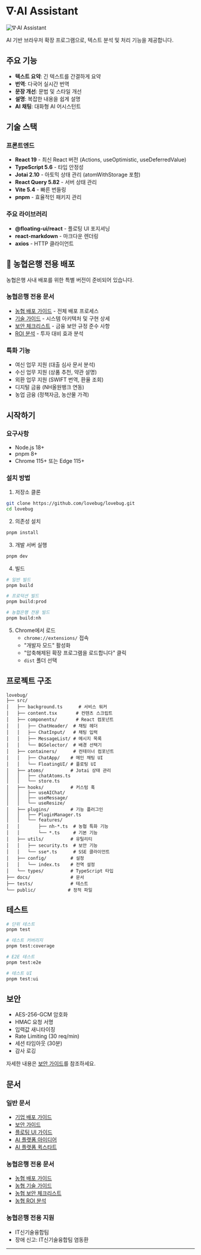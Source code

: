 # ∇·AI Assistant

![∇·AI Assistant](https://github.com/jigglypop/nabla-Chat/blob/main/public/title.png)

AI 기반 브라우저 확장 프로그램으로, 텍스트 분석 및 처리 기능을 제공합니다.

## 주요 기능

- **텍스트 요약**: 긴 텍스트를 간결하게 요약
- **번역**: 다국어 실시간 번역
- **문장 개선**: 문법 및 스타일 개선
- **설명**: 복잡한 내용을 쉽게 설명
-  **AI 채팅**: 대화형 AI 어시스턴트

## 기술 스택

### 프론트엔드
- **React 19** - 최신 React 버전 (Actions, useOptimistic, useDeferredValue)
- **TypeScript 5.6** - 타입 안정성
- **Jotai 2.10** - 아토믹 상태 관리 (atomWithStorage 포함)
- **React Query 5.82** - 서버 상태 관리
- **Vite 5.4** - 빠른 번들링
- **pnpm** - 효율적인 패키지 관리

### 주요 라이브러리
- **@floating-ui/react** - 플로팅 UI 포지셔닝
- **react-markdown** - 마크다운 렌더링
- **axios** - HTTP 클라이언트

## 🏦 농협은행 전용 배포

농협은행 사내 배포를 위한 특별 버전이 준비되어 있습니다.

### 농협은행 전용 문서
- [농협 배포 가이드](docs/NH_DEPLOYMENT_GUIDE.md) - 전체 배포 프로세스
- [기술 가이드](docs/NH_TECHNICAL_GUIDE.md) - 시스템 아키텍처 및 구현 상세
- [보안 체크리스트](docs/NH_SECURITY_CHECKLIST.md) - 금융 보안 규정 준수 사항
- [ROI 분석](docs/NH_ROI_ANALYSIS.md) - 투자 대비 효과 분석

### 특화 기능
- 여신 업무 지원 (대출 심사 문서 분석)
- 수신 업무 지원 (상품 추천, 약관 설명)
- 외환 업무 지원 (SWIFT 번역, 환율 조회)
- 디지털 금융 (NH올원뱅크 연동)
- 농업 금융 (정책자금, 농산물 가격)

## 시작하기

### 요구사항
- Node.js 18+
- pnpm 8+
- Chrome 115+ 또는 Edge 115+

### 설치 방법

1. 저장소 클론
```bash
git clone https://github.com/lovebug/lovebug.git
cd lovebug
```

2. 의존성 설치
```bash
pnpm install
```

3. 개발 서버 실행
```bash
pnpm dev
```

4. 빌드
```bash
# 일반 빌드
pnpm build

# 프로덕션 빌드
pnpm build:prod

# 농협은행 전용 빌드
pnpm build:nh
```

5. Chrome에서 로드
   - `chrome://extensions/` 접속
   - "개발자 모드" 활성화
   - "압축해제된 확장 프로그램을 로드합니다" 클릭
   - `dist` 폴더 선택

## 프로젝트 구조

```
lovebug/
├── src/
│   ├── background.ts      # 서비스 워커
│   ├── content.tsx       # 컨텐츠 스크립트
│   ├── components/       # React 컴포넌트
│   │   ├── ChatHeader/  # 채팅 헤더
│   │   ├── ChatInput/   # 채팅 입력
│   │   ├── MessageList/ # 메시지 목록
│   │   └── BGSelector/  # 배경 선택기
│   ├── containers/      # 컨테이너 컴포넌트
│   │   ├── ChatApp/    # 메인 채팅 UI
│   │   └── FloatingUI/ # 플로팅 UI
│   ├── atoms/          # Jotai 상태 관리
│   │   ├── chatAtoms.ts
│   │   └── store.ts
│   ├── hooks/          # 커스텀 훅
│   │   ├── useAIChat/
│   │   ├── useMessage/
│   │   └── useResize/
│   ├── plugins/        # 기능 플러그인
│   │   ├── PluginManager.ts
│   │   └── features/    
│   │       ├── nh-*.ts  # 농협 특화 기능
│   │       └── *.ts     # 기본 기능
│   ├── utils/          # 유틸리티
│   │   ├── security.ts  # 보안 기능
│   │   └── sse*.ts      # SSE 클라이언트
│   ├── config/         # 설정
│   │   └── index.ts    # 전역 설정
│   └── types/          # TypeScript 타입
├── docs/               # 문서
├── tests/              # 테스트
└── public/            # 정적 파일
```

## 테스트

```bash
# 단위 테스트
pnpm test

# 테스트 커버리지
pnpm test:coverage

# E2E 테스트
pnpm test:e2e

# 테스트 UI
pnpm test:ui
```

## 보안

- AES-256-GCM 암호화
- HMAC 요청 서명
- 입력값 새니타이징
- Rate Limiting (30 req/min)
- 세션 타임아웃 (30분)
- 감사 로깅

자세한 내용은 [보안 가이드](docs/SECURITY_GUIDE.md)를 참조하세요.

## 문서

### 일반 문서
- [기업 배포 가이드](docs/ENTERPRISE_DEPLOYMENT.md)
- [보안 가이드](docs/SECURITY_GUIDE.md)
- [플로팅 UI 가이드](docs/FLOATING_UI_GUIDE.md)
- [AI 플랫폼 아이디어](docs/AI_PLATFORM_IDEAS.md)
- [AI 플랫폼 퀵스타트](docs/AI_PLATFORM_QUICK_START.md)

### 농협은행 전용 문서
- [농협 배포 가이드](docs/NH_DEPLOYMENT_GUIDE.md)
- [농협 기술 가이드](docs/NH_TECHNICAL_GUIDE.md)
- [농협 보안 체크리스트](docs/NH_SECURITY_CHECKLIST.md)
- [농협 ROI 분석](docs/NH_ROI_ANALYSIS.md)


### 농협은행 전용 지원
- IT신기술융합팀
- 장애 신고: IT신기술융합팀 염동환

---


